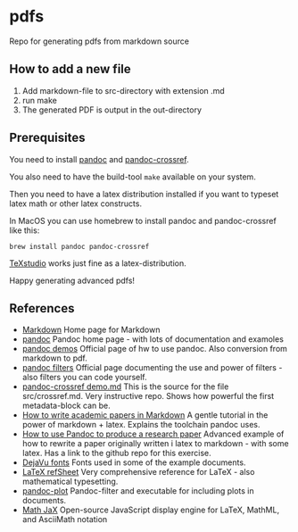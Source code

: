 # pdfs
Repo for generating pdfs from markdown source

## How to add a new file

1. Add markdown-file to src-directory with extension .md
2. run make
3. The generated PDF is output in the out-directory

## Prerequisites

You need to install [pandoc](https://pandoc.org) and 
[pandoc-crossref](https://github.com/lierdakil/pandoc-crossref).

You also need to have the build-tool `make` available on your system. 

Then you need to have a latex distribution 
installed if you want to typeset latex math or other latex constructs.

In MacOS you can use homebrew to install pandoc and pandoc-crossref like this:

`brew install pandoc pandoc-crossref`

[TeXstudio](https://www.texstudio.org) works just fine as a latex-distribution.

Happy generating advanced pdfs!

## References
- [Markdown](https://markdownguide.org) Home page for Markdown
- [pandoc](https://pandoc.org) Pandoc home page - with lots of documentation and examoles
- [pandoc demos](https://pandoc.org/demos.html) Official page of hw to use pandoc. Also conversion from markdown to pdf.
- [pandoc filters](https://pandoc.org/filters.html) Official page documenting the use and power of filters - also filters you can code yourself. 
- [pandoc-crossref demo.md](https://github.com/lierdakil/pandoc-crossref/blob/master/docs/demo/demo.md) This is the source for the file src/crossref.md. Very instructive repo. Shows how powerful the first metadata-block can be.
- [How to write academic papers in Markdown](https://brainbaking.com/post/2021/02/writing-academic-papers-in-markdown/) A gentle tutorial in the power of markdown + latex. Explains the toolchain pandoc uses.  
- [How to use Pandoc to produce a research paper](https://opensource.com/article/18/9/pandoc-research-paper) Advanced example of how to rewrite a paper originally written i latex to markdown - with some latex. Has a link to the github repo for this exercise.
- [DejaVu fonts](https://dejavu-fonts.github.io/) Fonts used in some of the example documents.
- [LaTeX refSheet](https://ctan.org/pkg/latex-refsheet) Very comprehensive reference for LaTeX - also mathematical typesetting.
- [pandoc-plot](https://github.com/LaurentRDC/pandoc-plot) Pandoc-filter and executable for including plots in documents. 
- [Math JaX](https://docs.mathjax.org) Open-source JavaScript display engine for LaTeX, MathML, and AsciiMath notation
